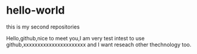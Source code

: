 # hello-world
this is my second repositories

Hello,github,nice to meet you,I am very test intest to use github,xxxxxxxxxxxxxxxxxxxxxx
and I want reseach other thechnology too.
